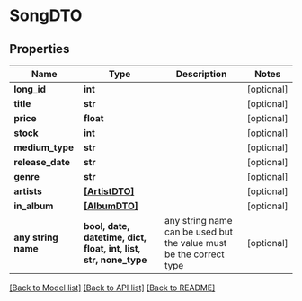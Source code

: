 # SongDTO


## Properties
Name | Type | Description | Notes
------------ | ------------- | ------------- | -------------
**long_id** | **int** |  | [optional] 
**title** | **str** |  | [optional] 
**price** | **float** |  | [optional] 
**stock** | **int** |  | [optional] 
**medium_type** | **str** |  | [optional] 
**release_date** | **str** |  | [optional] 
**genre** | **str** |  | [optional] 
**artists** | [**[ArtistDTO]**](ArtistDTO.md) |  | [optional] 
**in_album** | [**[AlbumDTO]**](AlbumDTO.md) |  | [optional] 
**any string name** | **bool, date, datetime, dict, float, int, list, str, none_type** | any string name can be used but the value must be the correct type | [optional]

[[Back to Model list]](../README.md#documentation-for-models) [[Back to API list]](../README.md#documentation-for-api-endpoints) [[Back to README]](../README.md)


